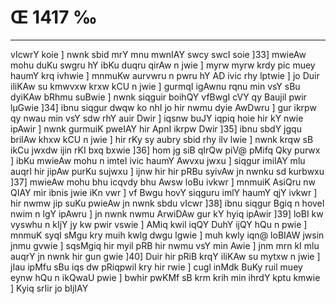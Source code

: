 # Œ 1417 ‰
---
vIcwrY koie ] nwnk sbid mrY mnu mwnIAY swcy swcI soie ]33] mwieAw
mohu duKu swgru hY ibKu duqru qirAw n jwie ] myrw myrw krdy pic muey haumY
krq ivhwie ] mnmuKw aurvwru n pwru hY AD ivic rhy lptwie ] jo Duir
iliKAw su kmwvxw krxw kCU n jwie ] gurmqI igAwnu rqnu min vsY sBu
dyiKAw bRhmu suBwie ] nwnk siqguir boihQY vfBwgI cVY qy Baujil pwir
lµGwie ]34] ibnu siqgur dwqw ko nhI jo hir nwmu dyie AwDwru ] gur
ikrpw qy nwau min vsY sdw rhY auir Dwir ] iqsnw buJY iqpiq hoie hir kY
nwie ipAwir ] nwnk gurmuiK pweIAY hir ApnI ikrpw Dwir ]35] ibnu
sbdY jgqu brilAw khxw kCU n jwie ] hir rKy sy aubry sbid rhy ilv
lwie ] nwnk krqw sB ikCu jwxdw ijin rKI bxq bxwie ]36] hom jg
siB qIrQw piV@ pMifq Qky purwx ] ibKu mwieAw mohu n imteI ivic haumY
Awvxu jwxu ] siqgur imilAY mlu auqrI hir jipAw purKu sujwxu ] ijnw
hir hir pRBu syivAw jn nwnku sd kurbwxu ]37] mwieAw mohu bhu icqvdy
bhu Awsw loBu ivkwr ] mnmuiK AsiQru nw QIAY mir ibnis jwie iKn vwr
] vf Bwgu hovY siqguru imlY haumY qjY ivkwr ] hir nwmw jip suKu pwieAw
jn nwnk sbdu vIcwr ]38] ibnu siqgur Bgiq n hoveI nwim n lgY
ipAwru ] jn nwnk nwmu ArwiDAw gur kY hyiq ipAwir ]39] loBI kw
vyswhu n kIjY jy kw pwir vswie ] AMiq kwil iqQY DuhY ijQY hQu n pwie ]
mnmuK syqI sMgu kry muih kwlg dwgu lgwie ] muh kwly iqn@ loBIAW jwsin
jnmu gvwie ] sqsMgiq hir myil pRB hir nwmu vsY min Awie ] jnm
mrn kI mlu auqrY jn nwnk hir gun gwie ]40] Duir hir pRiB krqY
iliKAw su mytxw n jwie ] jIau ipMfu sBu iqs dw pRiqpwil kry hir rwie ]
cugl inMdk BuKy ruil muey eynw hQu n ikQwaU pwie ] bwhir pwKMf sB krm
krih min ihrdY kptu kmwie ] Kyiq srIir jo bIjIAY
####
